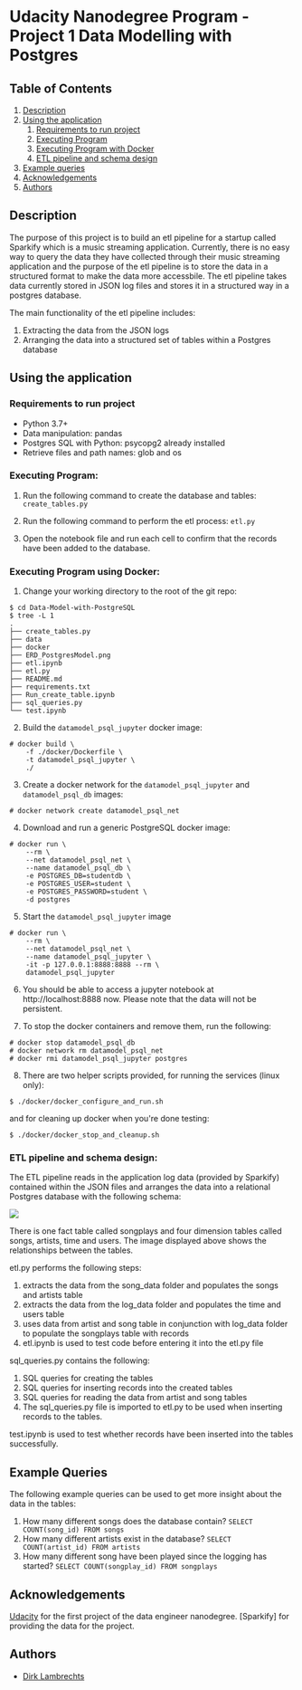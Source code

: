 # Udacity Nanodegree Program - Project 1 Data Modelling with Postgres

## Table of Contents
1. [Description](#description)
2. [Using the application](#getting_started)
	1. [Requirements to run project](#dependencies)
	2. [Executing Program](#execution)
	3. [Executing Program with Docker](#execution_docker)
	4. [ETL pipeline and schema design](#pipeline_and_schema_design)
3. [Example queries](#example_queries)
4. [Acknowledgements](#acknowledgements)
5. [Authors](#authors)


<a name="descripton"></a>
## Description

The purpose of this project is to build an etl pipeline for a startup called Sparkify which is a music streaming application. Currently, there is no easy way to query the data they have collected through their music streaming application and the purpose of the etl pipeline is to store the data in a structured format to make the data more accessbile. The etl pipeline takes data currently stored in JSON log files and stores it in a structured way in a postgres database.

The main functionality of the etl pipeline includes:
1. Extracting the data from the JSON logs
2. Arranging the data into a structured set of tables within a Postgres database

<a name="getting_started"></a>
## Using the application

<a name="dependencies"></a>
### Requirements to run project
* Python 3.7+
* Data manipulation: pandas
* Postgres SQL with Python: psycopg2 already installed
* Retrieve files and path names: glob and os

<a name="execution"></a>
### Executing Program:
1. Run the following command to create the database and tables:
    `create_tables.py`
    
2. Run the following command to perform the etl process:
    `etl.py`

2. Open the notebook file and run each cell to confirm that the records have been added to the database.
    
<a name="execution_docker"></a>
### Executing Program using Docker:
1. Change your working directory to the root of the git repo:
```
$ cd Data-Model-with-PostgreSQL
$ tree -L 1
.
├── create_tables.py
├── data
├── docker
├── ERD_PostgresModel.png
├── etl.ipynb
├── etl.py
├── README.md
├── requirements.txt
├── Run_create_table.ipynb
├── sql_queries.py
└── test.ipynb
```

2. Build the `datamodel_psql_jupyter` docker image:
```
# docker build \
	-f ./docker/Dockerfile \
	-t datamodel_psql_jupyter \
	./
```

3. Create a docker network for the `datamodel_psql_jupyter` and `datamodel_psql_db` images:
```
# docker network create datamodel_psql_net
```

4. Download and run a generic PostgreSQL docker image:
```
# docker run \
	--rm \
	--net datamodel_psql_net \
	--name datamodel_psql_db \
	-e POSTGRES_DB=studentdb \
	-e POSTGRES_USER=student \
	-e POSTGRES_PASSWORD=student \
	-d postgres
```

5. Start the `datamodel_psql_jupyter` image
```
# docker run \
	--rm \
	--net datamodel_psql_net \
	--name datamodel_psql_jupyter \
	-it -p 127.0.0.1:8888:8888 --rm \
	datamodel_psql_jupyter
```

6. You should be able to access a jupyter notebook at http://localhost:8888 now. Please note that the data will not be persistent.

7. To stop the docker containers and remove them, run the following:
```
# docker stop datamodel_psql_db
# docker network rm datamodel_psql_net
# docker rmi datamodel_psql_jupyter postgres
````

8. There are two helper scripts provided, for running the services (linux only):
```
$ ./docker/docker_configure_and_run.sh
```
and for cleaning up docker when you're done testing:
```
$ ./docker/docker_stop_and_cleanup.sh
```

<a name="pipeline_and_schema_design"></a>
### ETL pipeline and schema design:
The ETL pipeline reads in the application log data (provided by Sparkify) contained within the JSON files and arranges the data into a relational Postgres database with the following schema:

![](ERD_PostgresModel.png)

There is one fact table called songplays and four dimension tables called songs, artists, time and users. The image displayed above shows the relationships between the tables. 

etl.py performs the following steps:
1. extracts the data from the song_data folder and populates the songs and artists table
2. extracts the data from the log_data folder and populates the time and users table
3. uses data from artist and song table in conjunction with log_data folder to populate the songplays table with records
4. etl.ipynb is used to test code before entering it into the etl.py file

sql_queries.py contains the following:
1. SQL queries for creating the tables
2. SQL queries for inserting records into the created tables
3. SQL queries for reading the data from artist and song tables
4. The sql_queries.py file is imported to etl.py to be used when inserting records to the tables.

test.ipynb is used to test whether records have been inserted into the tables successfully. 

<a name="example_queries"></a>
## Example Queries
The following example queries can be used to get more insight about the data in the tables:
1. How many different songs does the database contain?
    `SELECT COUNT(song_id) FROM songs`
2. How many different artists exist in the database?
    `SELECT COUNT(artist_id) FROM artists`
3. How many different song have been played since the logging has started?
    `SELECT COUNT(songplay_id) FROM songplays`

<a name="acknowledgements"></a>
## Acknowledgements
[Udacity](https://www.udacity.com/) for the first project of the data engineer nanodegree.
[Sparkify] for providing the data for the project. 

<a name="authors"></a>
## Authors

* [Dirk Lambrechts](https://github.com/dirklambrechts)
